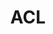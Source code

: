 ---
title: 'ACL'
name: 'ACL'

content_type: plugin

publisher: kong-inc
description: ''
tier: enterprise


products:
    - gateway

works_on:
    - on-prem
    - konnect

# topologies:
#    - hybrid
#    - db-less
#    - traditional
---